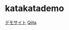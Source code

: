 # katakatademo


[デモサイト](https://koichirokato.github.io/katakatademo/)
[Qiita](https://qiita.com/koichi_baseball/items/623369b808d2e502050b)